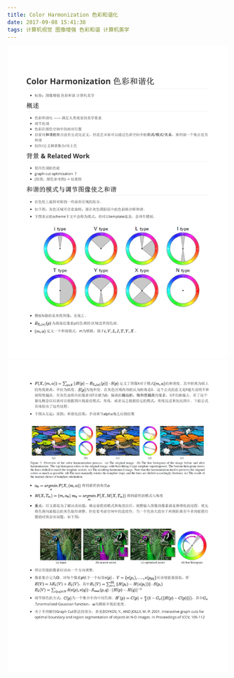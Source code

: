 ```yaml
---
title: Color Harmonization 色彩和谐化
date: 2017-09-08 15:41:38
tags: 计算机视觉 图像增强 色彩和谐 计算机美学
---
```


![](harmonization/0001.jpg)![](harmonization/0002.jpg)